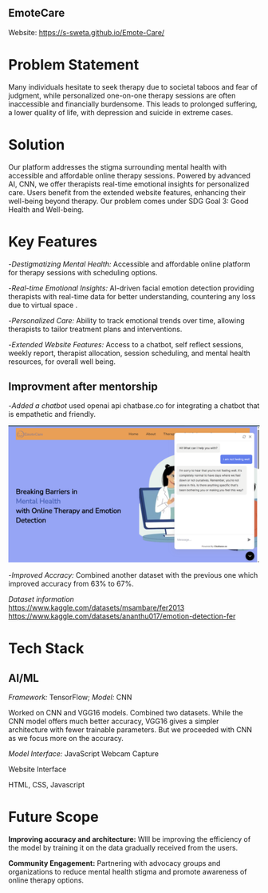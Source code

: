## EmoteCare

Website: https://s-sweta.github.io/Emote-Care/

# Problem Statement

Many individuals hesitate to seek therapy due to societal taboos and fear of judgment, while personalized one-on-one therapy sessions are often inaccessible and financially burdensome. This leads to prolonged suffering, a lower quality of life, with depression and suicide in extreme cases.

# Solution
Our platform addresses the stigma surrounding mental health with accessible and affordable online therapy sessions. Powered by advanced AI, CNN, we offer therapists real-time emotional insights for personalized care. Users benefit from the extended website features, enhancing their well-being beyond therapy.
Our problem comes under SDG Goal 3: Good Health and Well-being.

# Key Features
-*Destigmatizing Mental Health:* Accessible and affordable online platform for therapy sessions with scheduling options.

-*Real-time Emotional Insights:* AI-driven facial emotion detection providing therapists with real-time data for better understanding, countering any loss due to virtual space .

-*Personalized Care:* Ability to track emotional trends over time, allowing therapists to tailor treatment plans and interventions.

-*Extended Website Features:* Access to a chatbot, self reflect sessions, weekly report, therapist allocation, session scheduling, and mental health resources, for overall well being.

## Improvment after mentorship

-*Added a chatbot* used openai api chatbase.co for integrating a chatbot that is empathetic and friendly.

![alt text](https://github.com/s-sweta/Emote-Care/blob/2311364a9a40a5df9f111dab785789aea06ed317/images/website_with_chatbot.png)

-*Improved Accracy:* Combined another dataset with the previous one which improved accuracy from 63% to 67%.


*Dataset information* <br>
https://www.kaggle.com/datasets/msambare/fer2013 <br>
https://www.kaggle.com/datasets/ananthu017/emotion-detection-fer

# Tech Stack
## AI/ML

*Framework:* TensorFlow; *Model:* CNN 

Worked on CNN and VGG16 models. Combined two datasets. While the CNN model offers much better accuracy, VGG16 gives a simpler architecture with fewer trainable parameters. But we proceeded with CNN as we focus more on the accuracy.

*Model Interface:* JavaScript Webcam Capture

Website Interface

HTML, CSS, Javascript 

# Future Scope

**Improving accuracy and architecture:** WIll be improving the efficiency of the model by training it on the data gradually received from the users.


**Community Engagement:** Partnering with advocacy groups and organizations to reduce mental health stigma and promote awareness of online therapy options.
